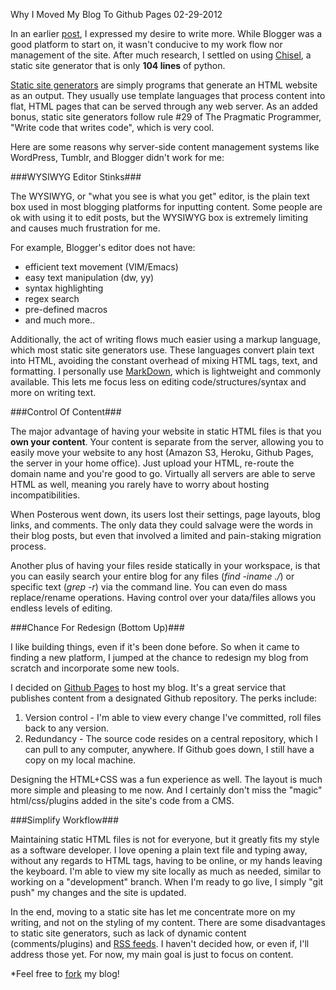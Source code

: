 Why I Moved My Blog To Github Pages
02-29-2012

In an earlier [post][1], I expressed my desire to write more. While Blogger was a good platform to start on, it wasn't conducive to my work flow nor management of the site. After much research, I settled on using [Chisel][4], a static site generator that is only **104 lines** of python.

[Static site generators][3] are simply programs that generate an HTML website as an output. They usually use template languages that process content into flat, HTML pages that can be served through any web server. As an added bonus, static site generators follow rule #29 of The Pragmatic Programmer, "Write code that writes code", which is very cool.

Here are some reasons why server-side content management systems like WordPress, Tumblr, and Blogger didn't work for me:

###WYSIWYG Editor Stinks###

The WYSIWYG, or "what you see is what you get" editor, is the plain text box used in most blogging platforms for inputting content. Some people are ok with using it to edit posts, but the WYSIWYG box is extremely limiting and causes much frustration for me. 

For example, Blogger's editor does not have:

+ efficient text movement (VIM/Emacs)
+ easy text manipulation (dw, yy)
+ syntax highlighting
+ regex search
+ pre-defined macros
+ and much more..

Additionally, the act of writing flows much easier using a markup language, which most static site generators use. These languages convert plain text into HTML, avoiding the constant overhead of mixing HTML tags, text, and formatting. I personally use [MarkDown][5], which is lightweight and commonly available. This lets me focus less on editing code/structures/syntax and more on writing text.

###Control Of Content###

The major advantage of having your website in static HTML files is that you **own your content**. Your content is separate from the server, allowing you to easily move your website to any host (Amazon S3, Heroku, Github Pages, the server in your home office). Just upload your HTML, re-route the domain name and you're good to go. Virtually all servers are able to serve HTML as well, meaning you rarely have to worry about hosting incompatibilities.

When Posterous went down, its users lost their settings, page layouts, blog links, and comments. The only data they could salvage were the words in their blog posts, but even that involved a limited and pain-staking migration process.

Another plus of having your files reside statically in your workspace, is that you can easily search your entire blog for any files (*find -iname ./*) or specific text (*grep -r*) via the command line. You can even do mass replace/rename operations. Having control over your data/files allows you endless levels of editing.

###Chance For Redesign (Bottom Up)###

I like building things, even if it's been done before. So when it came to finding a new platform, I jumped at the chance to redesign my blog from scratch and incorporate some new tools.

I decided on [Github Pages][2] to host my blog. It's a great service that publishes content from a designated Github repository. The perks include:

1. Version control - I'm able to view every change I've committed, roll files back to any version.
2. Redundancy - The source code resides on a central repository, which I can pull to any computer, anywhere. If Github goes down, I still have a copy on my local machine.

Designing the HTML+CSS was a fun experience as well. The layout is much more simple and pleasing to me now.  And I certainly don't miss the "magic" html/css/plugins added in the site's code from a CMS.

###Simplify Workflow###

Maintaining static HTML files is not for everyone, but it greatly fits my style as a software developer. I love opening a plain text file and typing away, without any regards to HTML tags, having to be online, or my hands leaving the keyboard. I'm able to view my site locally as much as needed, similar to working on a "development" branch. When I'm ready to go live, I simply "git push" my changes and the site is updated.

In the end, moving to a static site has let me concentrate more on my writing, and not on the styling of my content. There are some disadvantages to static site generators, such as lack of dynamic content (comments/plugins) and [RSS feeds][7]. I haven't decided how, or even if, I'll address those yet. For now, my main goal is just to focus on content.

*Feel free to [fork][6] my blog!

[1]: blog/2012/02/07/farewell-blogger.html
[2]: http://pages.github.com/
[3]: http://iwantmyname.com/blog/2011/02/list-static-website-generators.html
[4]: https://github.com/dz/chisel
[5]: http://tedwise.com/markdown/
[6]: https://github.com/alexle/alexle.github.com
[7]: blog/2012/create-an-rss-feed-from-scratch.html
